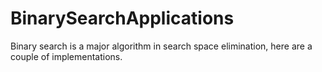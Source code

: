 # BinarySearchApplications
Binary search is a major algorithm in search space elimination, here are a couple of implementations.
